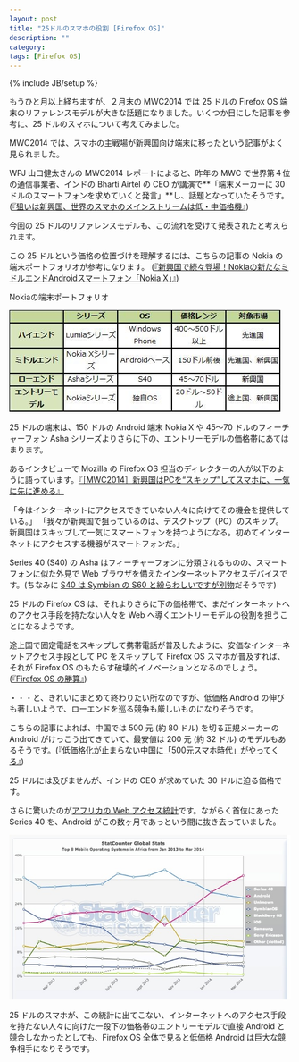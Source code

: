 ```yaml
---
layout: post
title: "25ドルのスマホの役割 [Firefox OS]"
description: ""
category: 
tags: [Firefox OS]
---
```

{% include JB/setup %}

もうひと月以上経ちますが、２月末の MWC2014 では 25 ドルの Firefox OS 端末のリファレンスモデルが大きな話題になりました。いくつか目にした記事を参考に、25 ドルのスマホについて考えてみました。

MWC2014 では、スマホの主戦場が新興国向け端末に移ったという記事がよく見られました。

WPJ 山口健太さんの MWC2014 レポートによると、昨年の MWC で世界第４位の通信事業者、インドの Bharti Airtel の CEO が講演で**「端末メーカーに 30 ドルのスマートフォンを求めていくと発言」**し、話題となっていたそうです。
([『狙いは新興国、世界のスマホのメインストリームは低・中価格機』](http://itpro.nikkeibp.co.jp/article/COLUMN/20140226/539384/))

今回の 25 ドルのリファレンスモデルも、この流れを受けて発表されたと考えられます。

この 25 ドルという価格の位置づけを理解するには、こちらの記事の Nokia の端末ポートフォリオが参考になります。
([『新興国で続々登場！Nokiaの新たなミドルエンドAndroidスマートフォン「Nokia X」』](http://wirelesswire.jp/compass_for_global_communication_industry/201403171055.html)) 

<div class="center small">Nokiaの端末ポートフォリオ</div>

![Nokia device portforio](/assets/posts/2014-04-08/nokia.jpg)

25 ドルの端末は、150 ドルの Android 端末 Nokia X や 45〜70 ドルのフィーチャーフォン Asha シリーズよりさらに下の、エントリーモデルの価格帯にあてはまります。

あるインタビューで Mozilla の Firefox OS 担当のディレクターの人が以下のように語っています。[『［MWC2014］新興国はPCを“スキップ”してスマホに、一気に先に進める』](http://itpro.nikkeibp.co.jp/article/Interview/20140321/545142/)

「今はインターネットにアクセスできていない人々に向けてその機会を提供している。」
「我々が新興国で狙っているのは、デスクトップ（PC）のスキップ。新興国はスキップして一気にスマートフォンを持つようになる。初めてインターネットにアクセスする機器がスマートフォンだ。」

Series 40 (S40) の Asha はフィーチャーフォンに分類されるものの、スマートフォンに似た外見で Web ブラウザを備えたインターネットアクセスデバイスです。(ちなみに [S40 は Symbian の S60 と紛らわしいですが別物](http://en.wikipedia.org/wiki/Series_40)だそうです)

25 ドルの Firefox OS は、それよりさらに下の価格帯で、まだインターネットへのアクセス手段を持たない人々を Web へ導くエントリーモデルの役割を担うことになるようです。

途上国で固定電話をスキップして携帯電話が普及したように、安価なインターネットアクセス手段として PC をスキップして Firefox OS スマホが普及すれば、それが Firefox OS のもたらす破壊的イノベーションとなるのでしょう。([『Firefox OS の勝算』](http://flatbird.github.io/2014/03/10/fxos-why/))

・・・と、きれいにまとめて終わりたい所なのですが、低価格 Android の伸びも著しいようで、ローエンドを巡る競争も厳しいものになりそうです。

こちらの記事によれば、中国では 500 元 (約 80 ドル) を切る正規メーカーの Android がけっこう出てきていて、最安値は 200 元 (約 32 ドル) のモデルもあるそうです。([『低価格化が止まらない中国に「500元スマホ時代」がやってくる』](http://www.itmedia.co.jp/mobile/articles/1312/09/news098.html))

25 ドルには及びませんが、インドの CEO が求めていた 30 ドルに迫る価格です。

さらに驚いたのが[アフリカの Web アクセス統計](http://gs.statcounter.com/#mobile_os-af-monthly-201301-201403)です。ながらく首位にあった Series 40 を、Android がこの数ヶ月であっという間に抜き去っていました。

![](/assets/posts/2014-04-08/StatCounter-os-af-monthly-201301-201403.jpg)

25 ドルのスマホが、この統計に出てこない、インターネットへのアクセス手段を持たない人々に向けた一段下の価格帯のエントリーモデルで直接 Android と競合しなかったとしても、Firefox OS 全体で見ると低価格 Android は巨大な競争相手になりそうです。


